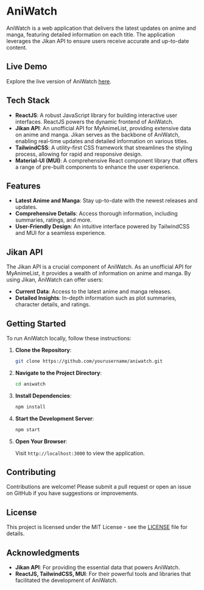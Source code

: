 # AniWatch

AniWatch is a web application that delivers the latest updates on anime and manga, featuring detailed information on each title. The application leverages the Jikan API to ensure users receive accurate and up-to-date content.

## Live Demo

Explore the live version of AniWatch [here](https://www-aniwatch-com.netlify.app/).

## Tech Stack

- **ReactJS**: A robust JavaScript library for building interactive user interfaces. ReactJS powers the dynamic frontend of AniWatch.
- **Jikan API**: An unofficial API for MyAnimeList, providing extensive data on anime and manga. Jikan serves as the backbone of AniWatch, enabling real-time updates and detailed information on various titles.
- **TailwindCSS**: A utility-first CSS framework that streamlines the styling process, allowing for rapid and responsive design.
- **Material-UI (MUI)**: A comprehensive React component library that offers a range of pre-built components to enhance the user experience.

## Features

- **Latest Anime and Manga**: Stay up-to-date with the newest releases and updates.
- **Comprehensive Details**: Access thorough information, including summaries, ratings, and more.
- **User-Friendly Design**: An intuitive interface powered by TailwindCSS and MUI for a seamless experience.

## Jikan API

The Jikan API is a crucial component of AniWatch. As an unofficial API for MyAnimeList, it provides a wealth of information on anime and manga. By using Jikan, AniWatch can offer users:

- **Current Data**: Access to the latest anime and manga releases.
- **Detailed Insights**: In-depth information such as plot summaries, character details, and ratings.

## Getting Started

To run AniWatch locally, follow these instructions:

1. **Clone the Repository**:

    ```bash
    git clone https://github.com/yourusername/aniwatch.git
    ```

2. **Navigate to the Project Directory**:

    ```bash
    cd aniwatch
    ```

3. **Install Dependencies**:

    ```bash
    npm install
    ```

4. **Start the Development Server**:

    ```bash
    npm start
    ```

5. **Open Your Browser**:

    Visit `http://localhost:3000` to view the application.

## Contributing

Contributions are welcome! Please submit a pull request or open an issue on GitHub if you have suggestions or improvements.

## License

This project is licensed under the MIT License - see the [LICENSE](LICENSE) file for details.

## Acknowledgments

- **Jikan API**: For providing the essential data that powers AniWatch.
- **ReactJS, TailwindCSS, MUI**: For their powerful tools and libraries that facilitated the development of AniWatch.

